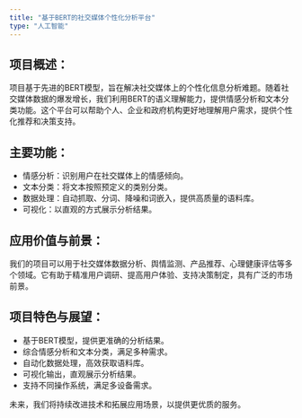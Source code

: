 ```yaml
---
title: "基于BERT的社交媒体个性化分析平台"
type: "人工智能"
---
```




项目概述：
---
项目基于先进的BERT模型，旨在解决社交媒体上的个性化信息分析难题。随着社交媒体数据的爆发增长，我们利用BERT的语义理解能力，提供情感分析和文本分类功能。这个平台可以帮助个人、企业和政府机构更好地理解用户需求，提供个性化推荐和决策支持。

主要功能：
---
- 情感分析：识别用户在社交媒体上的情感倾向。
- 文本分类：将文本按照预定义的类别分类。
- 数据处理：自动抓取、分词、降噪和词嵌入，提供高质量的语料库。
- 可视化：以直观的方式展示分析结果。

应用价值与前景：
---
我们的项目可以用于社交媒体数据分析、舆情监测、产品推荐、心理健康评估等多个领域。它有助于精准用户调研、提高用户体验、支持决策制定，具有广泛的市场前景。

项目特色与展望：
---
- 基于BERT模型，提供更准确的分析结果。
- 综合情感分析和文本分类，满足多种需求。
- 自动化数据处理，高效获取语料库。
- 可视化输出，直观展示分析结果。
- 支持不同操作系统，满足多设备需求。

未来，我们将持续改进技术和拓展应用场景，以提供更优质的服务。